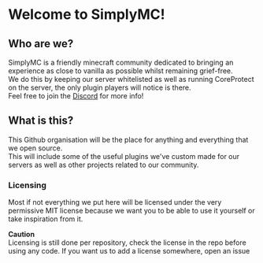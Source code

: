 # Welcome to SimplyMC!

## Who are we?

SimplyMC is a friendly minecraft community dedicated to bringing an experience as close to vanilla as possible whilst remaining grief-free.  
We do this by keeping our server whitelisted as well as running CoreProtect on the server, the only plugin players will notice is there.  
Feel free to join the [Discord](https://discord.com/invite/DZyknsSNJp) for more info!

## What is this?

This Github organisation will be the place for anything and everything that we open source.  
This will include some of the useful plugins we've custom made for our servers as well as other projects related to our community.

### Licensing

Most if not everything we put here will be licensed under the very permissive MIT license because we want you to be able to use it yourself or take inspiration from it.

**Caution**  
Licensing is still done per repository, check the license in the repo before using any code. If you want us to add a license somewhere, open an issue
